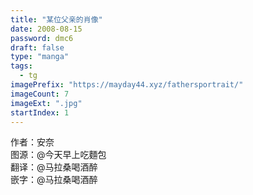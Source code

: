 ```yaml
---
title: "某位父亲的肖像"
date: 2008-08-15
password: dmc6
draft: false
type: "manga"
tags:
  - tg
imagePrefix: "https://mayday44.xyz/fathersportrait/"
imageCount: 7
imageExt: ".jpg" 
startIndex: 1
---
```

作者：安奈  
图源：@今天早上吃麵包    
翻译：@马拉桑喝酒醉  
嵌字：@马拉桑喝酒醉
